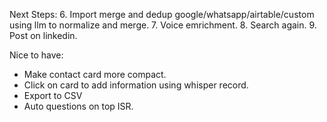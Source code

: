 
Next Steps:
6. Import merge and dedup google/whatsapp/airtable/custom using llm to normalize and merge.
7. Voice emrichment.
8. Search again.
9. Post on linkedin.


Nice to have:
- Make contact card more compact.
- Click on card to add information using whisper record.
- Export to CSV
- Auto questions on top ISR.